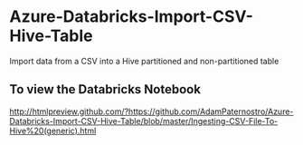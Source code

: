 # Azure-Databricks-Import-CSV-Hive-Table
Import data from a CSV into a Hive partitioned and non-partitioned table

## To view the Databricks Notebook
http://htmlpreview.github.com/?https://github.com/AdamPaternostro/Azure-Databricks-Import-CSV-Hive-Table/blob/master/Ingesting-CSV-File-To-Hive%20(generic).html
